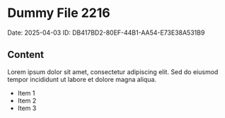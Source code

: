 # Dummy File 2216

Date: 2025-04-03
ID: DB417BD2-80EF-44B1-AA54-E73E38A531B9

## Content

Lorem ipsum dolor sit amet, consectetur adipiscing elit.
Sed do eiusmod tempor incididunt ut labore et dolore magna aliqua.

* Item 1
* Item 2
* Item 3
